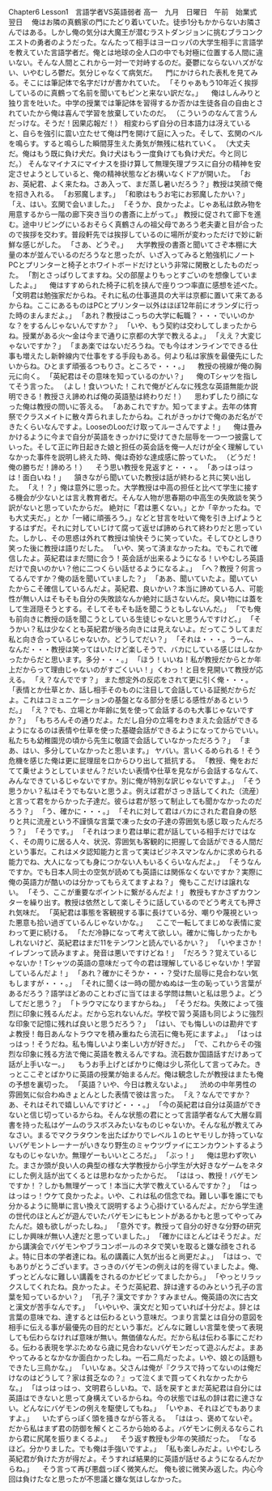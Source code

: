 Chapter6 Lesson1　言語学者VS英語弱者
高一　九月　日曜日　午前　始業式翌日
　俺はお隣の真鶴家の門にたどり着いていた。徒歩1分もかからないお隣さんではある。しかし俺の気分は大魔王が潜むラストダンジョンに挑むブラコンクエストの勇者のようだった。なんたって相手はヨーロッパの大学生相手に言語学を教えていた言語学者だ。俺とは地球の全人口の中でも対極に位置する人間に違いない。そんな人間とこれから一対一で対峙するのだ。憂鬱にならないハズがない、いやむしろ鬱だ。気分じゃなくて病気だ。
　門にかけられた表札を見てみる。そこには筆記体で名字だけが書かれていた。
「そりゃあもう10年近く挨拶しているのに真鶴って名前を聞いてもピンと来ない訳だな。」
　俺はしんみりと独り言を吐いた。中学の授業では筆記体を習得するか否かは生徒各自の自由とされていたから俺は喜んで学習を放棄していたのだ。
（こういうのなんて言うんだっけな。そうだ！因果応報だ！）
相変わらず自分の日本語力は冴えていると、自らを強引に震い立たせて俺は門を開けて庭に入った。そして、玄関のベルを鳴らす。すると鳴らした瞬間芽生えた勇気が無残に枯れていく。
（大丈夫だ。俺はもう既に負け犬だ。負け犬はもう一度負けても負け犬だ。今と同じだ。）
そんなマイナスにマイナスを掛け算して無理矢理プラスに自分の精神を安定させようとしていると、俺の精神状態などお構いなくドアが開いた。
「おお、英紀君、よく来たね。さあ入って、まだ蒸し暑いだろう？」教授は笑顔で俺を招き入れる。
「お邪魔します。」
「和歌はもうお宅にお邪魔したかい？」
「え、はい。玄関で会いました。」
「そうか、良かったよ。じゃあ私は飲み物を用意するから一階の廊下突き当りの書斎に上がって。」
教授に促されて廊下を進む。途中リビングにいるおそらく真鶴さんの祖父母であろう老夫妻と目が合ったので挨拶を交わす。普段軒先では挨拶しているのに場所が変わっただけで妙に新鮮な感じがした。
「さあ、どうぞ。」
　大学教授の書斎と聞いてさぞ本棚に大量の本が並んでいるのだろうなと思ったが、いざ入ってみると勉強机にノートPCとプリンターと椅子とホワイトボードだけという非常に閑散としたものだった。
「割とさっぱりしてますね。父の部屋よりもっとすごいのを想像していましたよ。」
　俺はすすめられた椅子に机を挟んで座りつつ率直に感想を述べた。
「文明君は勉強家だからね。それに私の仕事道具の大半は京都に置いて来てあるからね。ここにあるものはPCとプリンター以外はほぼ12年前にオランダに行った時のまんまだよ。」
「あれ？教授はこっちの大学に転職？・・・でいいのかな？をするんじゃないんですか？」
「いや、もう契約は交わしてしまったからね。授業がある火～金は今まで通りに京都の大学で教えるよ。」
「ええ？大変じゃないですか？」
「まあ楽ではないだろうね。でも今はオンラインでできる仕事も増えたし新幹線内で仕事をする手段もある。何より私は家族を最優先にしたいからね。ひとまず頑張るつもりさ。ところで・・・。」
　教授の視線が俺の胸元に向く。
「英紀君はその意味を知っているのかい？」
　俺のTシャツを指してそう言った。
（よし！食いついた！これで俺がどんなに残念な英語無能か説明できる！教授さえ諦めれば俺の英語塾は終わりだ！）
　思わずしたり顔になった俺は教授の問いに答える。
「ああこれですか。知ってますよ。去年の体育祭でクラスメイトに散々弄られましたからね。これがきっかけで俺のあだ名ができたくらいなんですよ。LooseのLooだけ取ってルーさんですよ！」
　俺は畳みかけるように今まで自分が英語をきっかけに受けてきた屈辱を一つ一つ披露していった。そして正に昨日起きた娘と担任の英会話を俺一人だけが全く理解していなかった事件を説明し終えた時、俺は奇妙な達成感に酔っていた。
（どうだ！俺の勝ちだ！諦めろ！）
　そう思い教授を見返すと・・・。
「あっはっはっは！面白いね！」
　頷きながら聞いていた教授は話が終わると共に笑い出した。
「え！？」俺は意外に思った。大学教授は中高の担任と比べて学生に接する機会が少ないとは言え教育者だ。そんな人物が思春期の中高生の失敗談を笑う訳がないと思っていたからだ。
絶対に「君は悪くない。」とか「辛かったね。でも大丈夫だ。」とか「一緒に頑張ろう。」などと甘言を吐いて俺を引き上げようとするはずだ。それに対していじけて腐って返せば諦められて終わりだと思っていた。しかし、その思惑は外れて教授は愉快そうに笑っていた。そしてひとしきり笑った後に教授は語りだした。
「いや、笑って済まなかったね。でもこれで確信したよ。英紀君はまだ間に合う！英会話が出来るようになる！いやむしろ英語だけで良いのかい？他に二つくらい話せるようになるよ。」
「へ？教授？何言ってるんですか？俺の話を聞いていました？」
「ああ、聞いていたよ。聞いていたからこそ確信しているんだよ。英紀君、良いかい？本当に諦めている人、可能性が無い人はそもそも自分の失敗談なんか絶対に話さないんだ。臭い物には蓋をして生涯隠そうとする。そしてそもそも話を聞こうともしないんだ。」
「でも俺も前向きに教授の話を聞こうとしている生徒じゃないと思うんですけど。」
「そうかい？私は少なくとも英紀君が後ろ向きには見えないよ。だってこうしてまだ私と向き合っているじゃないか。どうしてだい？」
「それは・・・。うーん、なんだ・・・教授は笑ってはいたけど楽しそうで、バカにしている感じはしなかったからだと思います。多分・・・。」
「ほう！いいね！私が教授だからとか年上だからって理由じゃないのがすごくいい！」くわっ！と目を見開いて教授が応える。
「え？なんでです？」
また想定外の反応をされて更に引く俺・・・。
「表情とか仕草とか、話し相手そのものに注目して会話している証拠だからだよ。これはコミュニケーションの基盤となる部分を感じる感性があるというだ。」
「え？でも、立場とか年齢に気を使って会話するのも大事じゃないですか？」
「もちろんその通りだよ。ただし自分の立場をわきまえた会話ができるようになるのは表情や仕草を使った基礎会話ができるようになってからでいい。私たちも幼稚園児の頃から先生に敬語で会話していなかっただろう？」
「まあ、はい、多分していなかったと思います。」
ヤバい。言いくるめられる！そう危機を感じた俺は更に屁理屈を口からひり出して抵抗する。
「教授、俺をおだてて乗せようとしていません？だいたい表情や仕草を見ながら会話するなんて、みんなできているじゃないですか。別に俺が特別な訳じゃないですよ。」
「そう思うかい？私はそうでもないと思うよ。例えば君がさっき話してくれた（流産）と言って君をからかった子達だ。彼らは君が怒って制止しても聞かなかったのだろう？」
「う、確かに・・・。」
「それに対して君はバカにされた君自身の怒りと共に流産という不謹慎な言葉で凍った女の子達の雰囲気も感じ取ったんだろう？」
「そうです。」
「それはつまり君は単に君が話している相手だけではなく、その周りに居る人々、状況、雰囲気も客観的に把握して会話ができる人間だという事だ。これはメタ認知能力と言って実はビジネスマンなんかに求められる能力でね、大人になっても身につかない人もいるくらいなんだよ。」
「そうなんですか。でも日本人同士の空気が読めても英語には関係なくないですか？実際に俺の英語力が酷いのは分かってもらえてますよね？」
俺もここだけは譲れない。
「そう、ここが重要なポイントに繋がるんだよ！」
教授もすかさずカウンターを繰り出す。教授は依然として楽しそうに話しているのでどう考えても押され気味だ。
「英紀君は事態を客観視する事に長けている分、嘲りや蔑視といった悪意も拾い過ぎているんじゃないかな。」
　ここで一転してまじめな表情に変わって更に続ける。
「ただ冷静になって考えて欲しい。確かに悔しかったかもしれないけど、英紀君はまだ11をテンワンと読んでいるかい？」
「いやまさか！イレブンって読みますよ。発音は悪いですけどね！」
「だろう？覚えているじゃないか！Tシャツの英語の意味だって今の君は理解しているじゃないか！学習しているんだよ！」
「あれ？確かにそうか・・・？受けた屈辱に見合わない気もしますが・・・。」
「それに聞くは一時の聞かぬぬは一生の恥っていう言葉があるだろう？語学ほどあのことわざに当てはまる学問は無いと私は思うよ。どうしてだと思う？」
「トラウマになりますからね。」
「そうだね。失敗によって強烈に印象に残るんだよ。だから忘れないんだ。学校で習う英語も同じように強烈な印象で記憶に残れば良いと思うだろう？」
「はい、でも悔しいのは勘弁ですよ教授！毎日あんなトラウマを積み重ねたら流石に俺も死にますよ。」
「はっはっはっ！そうだね。私も悔しいより楽しい方が好きだ。」
「で、これからその強烈な印象に残る方法で俺に英語を教えるんですね。流石数か国語話すだけあって話が上手いなー。」
　もうお手上げとばかりに俺は少し茶化して言ってみた。きっとここぞとばかりに英語の授業が始まるんだ。俺は観念したが教授はまたも俺の予想を裏切った。
「英語？いや、今日は教えないよ。」
　渋めの中年男性の雰囲気に似合わぬきょとんとした表情で彼は言った。
「え？なんでですか？あ、それはそれで嬉しいんですけど・・・。」
「今の英紀君は自分は英語ができないと信じ切っているからね。そんな状態の君にとって言語学者なんて大層な肩書を持った私はゲームのラスボスみたいなものじゃないか。そんな私が教えてみなさい。まるでマクラタウンを出たばかりでレベル１のヒヤモリしか持っていないバゲモントレーナーがいきなり野生のミャウツヴァイにエンカウントするようなものじゃないか。無理ゲーもいいところだ。」
「ぶっ！」
　俺は思わず吹いた。まさか頭が良い人の典型の様な大学教授から小学生が大好きなゲームをネタにした例え話が出てくるとは思わなかったからだ。
「ははっ、教授！バゲモンですか！？しかも無理ゲーって！本当に大学で教えているんですか？」
「はっはっはっ！ウケて良かったよ。いや、これは私の信念でね。難しい事を誰にでも分かるように簡単に言い換えて説明するよう心掛けているんだよ。だから学生達の世代のほとんどが遊んでいたバゲモンにもヒントがあるかもと思ってやってみたんだ。娘も欲しがったしね。」
「意外です。教授って自分の好きな分野の研究にしか興味が無い人達だと思っていました。」
「確かにほとんどはそうだよ。だから講演会でバゲモンやブラコンポールのネタで笑いを取ると嫌な顔をされるよ。特に日本の学者達にね。私の講義に人気が出ると尚更だよ。」
「ははっ、でもありがとうございます。さっきのバゲモンの例えは的を得ていましたよ。俺、ずっとどんなに難しい講義をされるのかビビッてましたから。」
「やっとリラックスしてくれたね。良かったよ。そうだ英紀君、辞は達するのみという孔子の言葉を知っているかい？」
「孔子？漢文ですか？すみません。俺英語の次に古文と漢文が苦手なんです。」
「いやいや、漢文だと知っていれば十分だよ。辞とは言葉の意味でね、達するとは伝わるという意味だ。つまり言葉とは自分の意図を相手に伝える事が最優先の目的だという事だ。どんなに難しい言葉を使って表現しても伝わらなければ意味が無い。無価値なんだ。だから私は伝わる事にこだわる。伝わる表現を学ぶためなら歳に見合わないバゲモンだって遊ぶんだよ。まあやってみるとなかなか面白かったしね。一石二鳥だったよ。いや、娘との話題もできたし三鳥かな。」
「いいなぁ。父さんは俺が『クラスで持ってないのは俺だけなのはどうして？家は貧乏なの？』って泣くまで買ってくれなかったからな。」
「はっはっはっ、文明君らしいね。で、話を戻すとまだ英紀君は自分には英語はできないと思って身構えているからね。今の状態では私の辞は君に達さない。どんなにバゲモンの例えを駆使してもね。」
「いやぁ、それほどでもありますよ。」
　いたずらっぽく頭を掻きながら答える。
「ははっ、褒めてないぞ。だから私はまず君の防御を解くところから始めるよ。バゲモンに例えるならこれから君に尻尾を振りまくるよ。」
　そう返す教授も少年の笑顔だった。
「なるほど。分かりました。でも俺は手強いですよ。」
「私も楽しみだよ。いやむしろ英紀君が負けた方が得だよ。そうすれば結果的に英語が話せるようになるんだからね。」
　そう言って再び悪戯っぽく微笑んだ。
俺も彼に微笑み返した。内心今回は負けたなと思ったが不思議と嫌な気はしなかった。
